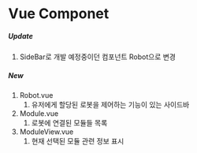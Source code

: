 # Vue Componet
##### Update
1. SideBar로 개발 예정중이던 컴포넌트 Robot으로 변경

##### New
1. Robot.vue
   1. 유저에게 할당된 로봇을 제어하는 기능이 있는 사이드바
2. Module.vue
   1. 로봇에 연결된 모듈들 목록
3. ModuleView.vue
   1. 현재 선택된 모듈 관련 정보 표시